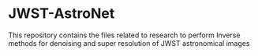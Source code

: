 # JWST-AstroNet
This repository contains the files related to research to perform Inverse methods for denoising and super resolution of JWST astronomical images
